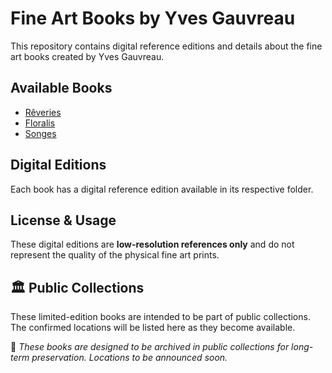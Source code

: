 # Fine Art Books by Yves Gauvreau
This repository contains digital reference editions and details about the fine art books created by Yves Gauvreau.

## Available Books
- [Rêveries](Reveries/)
- [Floralis](Floralis/)
- [Songes](Songes/)

## Digital Editions
Each book has a digital reference edition available in its respective folder.

## License & Usage
These digital editions are **low-resolution references only** and do not represent the quality of the physical fine art prints.

## 🏛️ Public Collections  
These limited-edition books are intended to be part of public collections.  
The confirmed locations will be listed here as they become available.

📌 *These books are designed to be archived in public collections for long-term preservation. Locations to be announced soon.*
